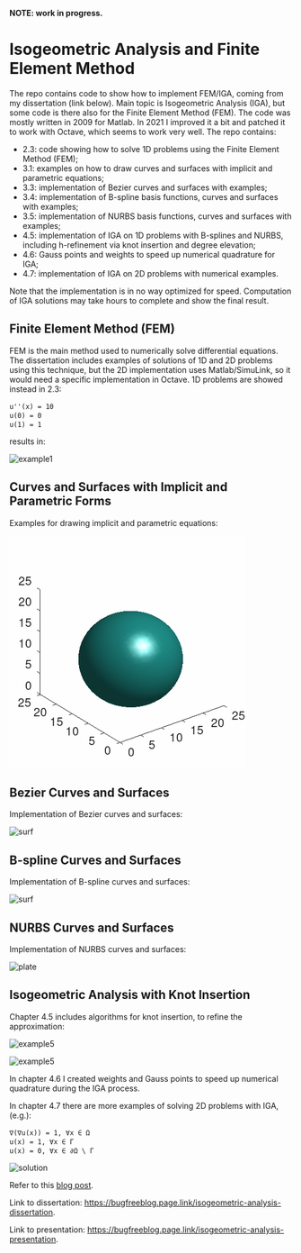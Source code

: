 **NOTE: work in progress.**

# Isogeometric Analysis and Finite Element Method

The repo contains code to show how to implement FEM/IGA, coming from my dissertation (link below). Main topic is Isogeometric Analysis (IGA), but some code is there also for the Finite Element Method (FEM). The code was mostly written in 2009 for Matlab. In 2021 I improved it a bit and patched it to work with Octave, which seems to work very well. The repo contains:

* 2.3: code showing how to solve 1D problems using the Finite Element Method (FEM);
* 3.1: examples on how to draw curves and surfaces with implicit and parametric equations;
* 3.3: implementation of Bezier curves and surfaces with examples;
* 3.4: implementation of B-spline basis functions, curves and surfaces with examples;
* 3.5: implementation of NURBS basis functions, curves and surfaces with examples;
* 4.5: implementation of IGA on 1D problems with B-splines and NURBS, including h-refinement via knot insertion and degree elevation;
* 4.6: Gauss points and weights to speed up numerical quadrature for IGA;
* 4.7: implementation of IGA on 2D problems with numerical examples.

Note that the implementation is in no way optimized for speed. Computation of IGA solutions may take hours to complete and show the final result.

## Finite Element Method (FEM)

FEM is the main method used to numerically solve differential equations. The dissertation includes examples of solutions of 1D and 2D problems using this technique, but the 2D implementation uses Matlab/SimuLink, so it would need a specific implementation in Octave. 1D problems are showed instead in 2.3:

    u''(x) = 10
    u(0) = 0
    u(1) = 1

results in:

![example1](2.3/fem_h_refinement_1.svg.png)

## Curves and Surfaces with Implicit and Parametric Forms

Examples for drawing implicit and parametric equations:

![sphere_implicit](3.1/sphere.gif)

## Bezier Curves and Surfaces

Implementation of Bezier curves and surfaces:

![surf](3.3/bezier_surf.svg.png)

## B-spline Curves and Surfaces

Implementation of B-spline curves and surfaces:

![surf](3.4/bspline_surf_2.svg.png)

## NURBS Curves and Surfaces

Implementation of NURBS curves and surfaces:

![plate](3.5/nurbs_plate.svg.png)

## Isogeometric Analysis with Knot Insertion

Chapter 4.5 includes algorithms for knot insertion, to refine the approximation:

![example5](4.5/iga_knot_insertion_circle.svg.png)

![example5](4.5/iga_knot_insertion_circle.svg.png)

In chapter 4.6 I created weights and Gauss points to speed up numerical quadrature during the IGA process.

In chapter 4.7 there are more examples of solving 2D problems with IGA, (e.g.):

    ∇(∇u(x)) = 1, ∀x ∈ Ω
    u(x) = 1, ∀x ∈ Γ
    u(x) = 0, ∀x ∈ ∂Ω \ Γ

![solution](4.7/iga_2d_56_1.svg.png)

Refer to this [blog post](https://thebugfreeblog.blogspot.com/p/blog-page_17.html).

Link to dissertation: https://bugfreeblog.page.link/isogeometric-analysis-dissertation.

Link to presentation: https://bugfreeblog.page.link/isogeometric-analysis-presentation.